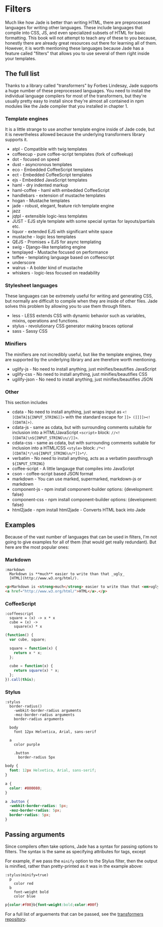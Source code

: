 # Filters
Much like how Jade is better than writing HTML, there are preprocessed
languages for writing other languages. These include languages that compile
into CSS, JS, and even specialized subsets of HTML for basic formatting. This
book will not attempt to teach any of these to you because, honestly there are
already great resources out there for learning all of them. However, it is
worth mentioning these languages because Jade has a feature called "filters"
that allows you to use several of them right inside your templates.

## The full list
Thanks to a library called "transformers" by Forbes Lindesay, Jade supports a
huge number of these preprocessed languages. You need to install the
individual language compilers for most of the transformers, but they're
usually pretty easy to install since they're almost all contained in npm
modules like the Jade compiler that you installed in chapter 1.

### Template engines
It is a little strange to use another template engine inside of Jade code, but
it is nevertheless allowed because the underlying transformers library
supports it.

 - atpl - Compatible with twig templates
 - coffeecup - pure coffee-script templates (fork of coffeekup)
 - dot - focused on speed
 - dust - asyncronous templates
 - eco - Embedded CoffeeScript templates
 - ect - Embedded CoffeeScript templates
 - ejs - Embedded JavaScript templates
 - haml - dry indented markup
 - haml-coffee - haml with embedded CoffeeScript
 - handlebars - extension of mustache templates
 - hogan - Mustache templates
 - jade - robust, elegant, feature rich template engine
 - jazz
 - jqtpl - extensible logic-less templates
 - JUST - EJS style template with some special syntax for layouts/partials
   etc.
 - liquor - extended EJS with significant white space
 - mustache - logic less templates
 - QEJS - Promises + EJS for async templating
 - swig - Django-like templating engine
 - templayed - Mustache focused on performance
 - toffee - templating language based on coffeescript
 - underscore
 - walrus - A bolder kind of mustache
 - whiskers - logic-less focused on readability

### Stylesheet languages
These languages can be extremely useful for writing and generating CSS, but
normally are difficult to compile when they are inside of other files. Jade
solves this problem by allowing you to use them through filters.

 - less - LESS extends CSS with dynamic behavior such as variables, mixins,
   operations and functions.
 - stylus - revolutionary CSS generator making braces optional
 - sass - Sassy CSS

### Minifiers
The minifiers are not incredibly useful, but like the template engines, they
are supported by the underlying library and are therefore worth mentioning.

 - uglify-js - No need to install anything, just minifies/beautifies
   JavaScript
 - uglify-css - No need to install anything, just minifies/beautifies CSS
 - ugilify-json - No need to install anything, just minifies/beautifies JSON

### Other
This section includes
 - cdata - No need to install anything, just wraps input as
   `<![CDATA[${INPUT_STRING]]>` with the standard escape for `]]>
   (]]]]><![CDATA[>)`.
 - cdata-js - same as cdata, but with surrounding comments suitable for
   inclusion into a HTML/JavaScript `<script>` block:
   `//<![CDATA[\n${INPUT_STRING\n//]]>`.
 - cdata-css - same as cdata, but with surrounding comments suitable for
   inclusion into a HTML/CSS `<style>` block:
   `/*<![CDATA[*/\n${INPUT_STRING\n/*]]>*/`.
 - verbatim - No need to install anything, acts as a verbatim passthrough
   `${INPUT_STRING}`
 - coffee-script - A little langauge that compiles into JavaScript
 - cson - coffee-script based JSON format
 - markdown - You can use marked, supermarked, markdown-js or markdown
 - component-js - npm install component-builder options: {development: false}
 - component-css - npm install component-builder options: {development: false}
 - html2jade - npm install html2jade - Converts HTML back into Jade

## Examples
Because of the vast number of languages that can be used in filters, I'm not
going to give examples for all of them (that would get really redundant). But
here are the most popular ones:

### Markdown
```jade
:markdown
  Markdown is **much** easier to write than that _ugly_
  [HTML](http://www.w3.org/html/‎).
```

```html
<p>Markdown is <strong>much</strong> easier to write than that <em>ugly</em>
<a href="http://www.w3.org/html/‎">HTML</a>.</p>
```

### CoffeeScript
```jade
:coffeescript
  square = (x) -> x * x
  cube = (x) ->
    square(x) * x
```

```js
(function() {
  var cube, square;

  square = function(x) {
    return x * x;
  };

  cube = function(x) {
    return square(x) * x;
  };
}).call(this);
```

### Stylus
```jade
:stylus
  border-radius()
    -webkit-border-radius arguments
    -moz-border-radius arguments
    border-radius arguments

  body
    font 12px Helvetica, Arial, sans-serif

  a
    color purple

    .button
      border-radius 5px
```

```css
body {
  font: 12px Helvetica, Arial, sans-serif;
}

a {
  color: #800080;
}

a .button {
  -webkit-border-radius: 5px;
  -moz-border-radius: 5px;
  border-radius: 5px;
}
```

## Passing arguments
Since compilers often take options, Jade has a syntax for passing options to
filters. The syntax is the same as specifying attributes for tags, except

For example, if we pass the `minify` option to the Stylus filter, then the
output is minified, rather than pretty-printed as it was in the example above:

```jade
:stylus(minify=true)
  p
    color red
  b
    font-weight bold
    color blue
```

```css
p{color:#f00}b{font-weight:bold;color:#00f}
```

For a full list of arguements that can be passed, see the [transformers
repository](https://github.com/ForbesLindesay/transformers).
